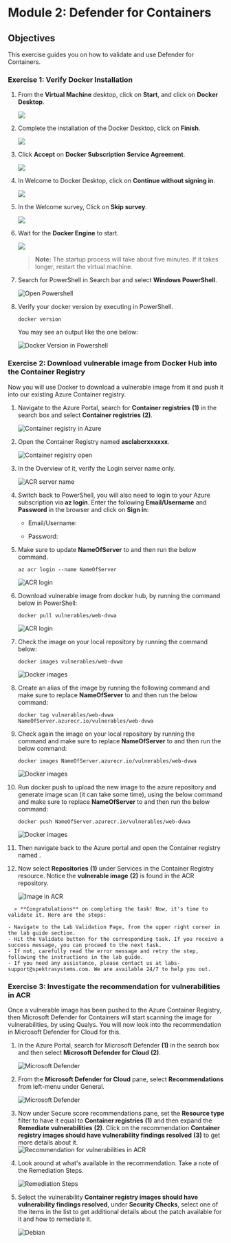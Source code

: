 # Module 2:   Defender for Containers

## Objectives
This exercise guides you on how to validate and use Defender for Containers.

### Exercise 1: Verify Docker Installation

1. From the **Virtual Machine** desktop, click on **Start**, and click on **Docker Desktop**.
 
    ![](images/docker1.png)

2. Complete the installation of the Docker Desktop, click on **Finish**.

    ![](images/docker2.png)

3. Click **Accept** on **Docker Subscription Service Agreement**.

    ![](images/m2-img2.png)

4. In Welcome to Docker Desktop, click on **Continue without signing in**.

    ![](images/docker3.png)

5. In the Welcome survey, Click on **Skip survey**.

    ![](images/docker4.png)

6. Wait for the **Docker Engine** to start. 

    ![](images/docker5.png)

    >**Note:** The startup process will take about five minutes. If it takes longer, restart the virtual machine.
    
7. Search for PowerShell in Search bar and select **Windows PowerShell**.

   ![Open Powershell](images/open-powershell.png)

8. Verify your docker version by executing in PowerShell. 

   ```
   docker version
   ```

   You may see an output like the one below:

   ![Docker Version in Powershell](images/docker-version.png)


### Exercise 2: Download vulnerable image from Docker Hub into the Container Registry

Now you will use Docker to download a vulnerable image from it and push it into our existing Azure Container registry.

1. Navigate to the Azure Portal, search for **Container registries** **(1)** in the search box and select **Container registries** **(2)**.

   ![Container registry in Azure](images/serach-cr1.png)

2. Open the Container Registry named **asclabcrxxxxxx**.

   ![Container registry open](images/select-cr.png)

3. In the Overview of it, verify the Login server name only. 

   ![ACR server name](images/copy-crname1.png)

4.	Switch back to PowerShell, you will also need to login to your Azure subscription via **az login**. Enter the following **Email/Username** and **Password** in the browser and click on **Sign in**:

      * Email/Username: **<inject key="AzureAdUserEmail" enableCopy="true"/>** 

      * Password: **<inject key="AzureAdUserPassword" enableCopy="true"/>**

5. Make sure to update **NameOfServer** to **<inject key="Container registry" enableCopy="true"/>** and then run the below command.
   
   ```
   az acr login --name NameOfServer
   ```
 
   ![ACR login](images/acr-login.png)

6. Download vulnerable image from docker hub, by running the command below in PowerShell:

   ```
   docker pull vulnerables/web-dvwa
   ```

   ![ACR login](images/docker-pull1.png)

7. Check the image on your local repository by running the command below:

   ```
   docker images vulnerables/web-dvwa
   ```

   ![Docker images](images/docker-pull2.png)

8. Create an alias of the image by running the following command and make sure to replace **NameOfServer** to **<inject key="Container registry" enableCopy="true"/>** and then run the below command:

   ```
   docker tag vulnerables/web-dvwa NameOfServer.azurecr.io/vulnerables/web-dvwa
   ```

9. Check again the image on your local repository by running the command and make sure to replace **NameOfServer** to **<inject key="Container registry" enableCopy="true"/>** and then run the below command:

   ```
   docker images NameOfServer.azurecr.io/vulnerables/web-dvwa
   ```

   ![Docker images](images/docker-image.png)


10. Run docker push to upload the new image to the azure repository and generate image scan (it can take some time), using the below command and make sure to replace **NameOfServer** to **<inject key="Container registry" enableCopy="true"/>** and then run the below command:

    ```
    docker push NameOfServer.azurecr.io/vulnerables/web-dvwa
    ```

    ![Docker images](images/docker-push.png)

11. Then navigate back to the Azure portal and open the Container registry named **<inject key="Container registry" enableCopy="true"/>**.

12. Now select **Repositories** **(1)** under Services in the **<inject key="Container registry" enableCopy="false"/>** Container Registry resource. Notice the **vulnerable image** **(2)** is found in the ACR repository.

    ![Image in ACR](images/cr-repos.png)

  <validation step="a9112eda-7782-494d-88f3-cd8108c7ed78"/>

	  > **Congratulations** on completing the task! Now, it's time to validate it. Here are the steps:
	
	- Navigate to the Lab Validation Page, from the upper right corner in the lab guide section.
	- Hit the Validate button for the corresponding task. If you receive a success message, you can proceed to the next task. 
	- If not, carefully read the error message and retry the step, following the instructions in the lab guide.
	- If you need any assistance, please contact us at labs-support@spektrasystems.com. We are available 24/7 to help you out.

### Exercise 3: Investigate the recommendation for vulnerabilities in ACR

Once a vulnerable image has been pushed to the Azure Container Registry, then Microsoft Defender for Containers will start scanning the image for vulnerabilities, by using Qualys. You will now look into the recommendation in Microsoft Defender for Cloud for this. 
 
1. In the Azure Portal, search for Microsoft Defender **(1)** in the search box and then select **Microsoft Defender for Cloud** **(2)**.

    ![Microsoft Defender](images/m2-ex3-step1.png)
   
2. From the **Microsoft Defender for Cloud** pane, select **Recommendations** from left-menu under General.

    ![Microsoft Defender](images/m2-ex3-step2.png)
 
3. Now under Secure score recommendations pane, set the **Resource type** filter to have it equal to **Container registries** **(1)** and then expand the **Remediate vulnerabilities** **(2)**. Click on the recommendation **Container registry images should have vulnerability findings resolved** **(3)** to get more details about it.  
   ![Recommendation for vulnerabilities in ACR](images/m2-ex3-step3.1.png)

4. Look around at what's available in the recommendation. Take a note of the Remediation Steps.

   ![Remediation Steps](images/m2-ex3-step4.png)
  
5. Select the vulnerability **Container registry images should have vulnerability findings resolved**, under **Security Checks**, select one of the items in the list to get additional details about the patch available for it and how to remediate it.

   ![Debian](images/m2-ex3-step5.png)
 
